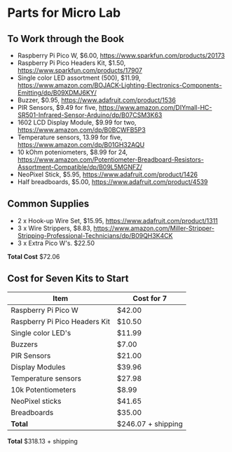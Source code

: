 # Parts for Micro Lab

## To Work through the Book

- Raspberry Pi Pico W, $6.00, https://www.sparkfun.com/products/20173
- Raspberry Pi Pico Headers Kit, $1.50, https://www.sparkfun.com/products/17907
- Single color LED assortment (500), $11.99, https://www.amazon.com/BOJACK-Lighting-Electronics-Components-Emitting/dp/B09XDMJ6KY/
- Buzzer, $0.95, https://www.adafruit.com/product/1536
- PIR Sensors, $9.49 for five, https://www.amazon.com/DIYmall-HC-SR501-Infrared-Sensor-Arduino/dp/B07CSM3K63
- 1602 LCD Display Module, $9.99 for two, https://www.amazon.com/dp/B0BCWFB5P3
- Temperature sensors, 13.99 for five, https://www.amazon.com/dp/B01GH32AQU
- 10 kOhm poteniometers, $8.99 for 24, https://www.amazon.com/Potentiometer-Breadboard-Resistors-Assortment-Compatible/dp/B09L5MGNFZ/
- NeoPixel Stick, $5.95, https://www.adafruit.com/product/1426
- Half breadboards, $5.00, https://www.adafruit.com/product/4539

## Common Supplies
- 2 x Hook-up Wire Set, $15.95, https://www.adafruit.com/product/1311
- 3 x Wire Strippers, $8.83, https://www.amazon.com/Miller-Stripper-Stripping-Professional-Technicians/dp/B09QH3K4CK
- 3 x Extra Pico W's. $22.50

**Total Cost** $72.06

## Cost for Seven Kits to Start
| Item | Cost for 7 |
| ---- | ----|
|  Raspberry Pi Pico W|  $42.00|
| Raspberry Pi Pico Headers Kit | $10.50 |
| Single color LED's | $11.99 |
| Buzzers | $7.00 |
| PIR Sensors | $21.00 |
| Display Modules | $39.96 |
| Temperature sensors | $27.98 |
| 10k Potentiometers | $8.99 |
| NeoPixel sticks | $41.65 |
| Breadboards | $35.00 |
| **Total** | $246.07 + shipping |

**Total** $318.13 + shipping
